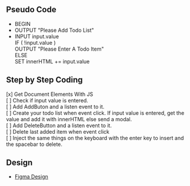## Pseudo Code
- BEGIN
- OUTPUT "Please Add Todo List"
- INPUT input.value </br>
    IF ( !input.value ) </br>
    OUTPUT "Please Enter A Todo Item" </br>
    ELSE </br>
    SET innerHTML += input.value </br>    

## Step by Step Coding
[x] Get Document Elements With JS </br> 
[ ] Check if input value is entered. </br> 
[ ] Add AddButon and a listen event to it. </br> 
[ ] Create your todo list when event click. If input value is entered, get the value and add it with innerHTML else send a modal. </br> 
[ ] Add DeleteButton and a listen event to it. </br> 
[ ] Delete last added item when event click </br> 
[ ] Inject the same things on the keyboard with the enter key to insert and the spacebar to delete. </br> 

## Design
- [Figma Design](https://www.figma.com/file/Po79NBfsNv6HeDX5ov9KON/Todo-App-%7C-JS?node-id=0%3A1)